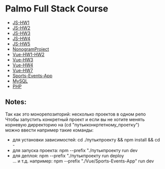 # Palmo Full Stack Course

- [JS-HW1](https://github.com/AlexHiriavenko/Palmo-Edu/tree/main/JS/HW1)
- [JS-HW2](https://github.com/AlexHiriavenko/Palmo-Edu/tree/main/JS/HW2)
- [JS-HW3](https://github.com/AlexHiriavenko/Palmo-Edu/tree/main/JS/HW3)
- [JS-HW4](https://github.com/AlexHiriavenko/Palmo-Edu/tree/main/JS/HW4)
- [JS-HW5](https://github.com/AlexHiriavenko/Palmo-Edu/tree/main/JS/HW5)
- [NonogramProject](https://github.com/AlexHiriavenko/Palmo-Edu/tree/nonograms/Nonograms-App)
- [Vue-HW1-HW2](https://github.com/AlexHiriavenko/Palmo-Edu/tree/vue-hw1-hw2/Vue/VueHW-1_VueHW-2)
- [Vue-HW3](https://github.com/AlexHiriavenko/Palmo-Edu/tree/vue-hw3/Vue/VueHW-3)
- [Vue-HW4](https://github.com/AlexHiriavenko/Palmo-Edu/tree/vue-hw4/Vue/VueHW-4)
- [Vue-HW7](https://github.com/AlexHiriavenko/Palmo-Edu/tree/vue-hw7/Vue/VueHW-7)
- [Sports-Events-App](https://github.com/AlexHiriavenko/Palmo-Edu/tree/sports-events-app/Vue/Sports-Events-App)
- [MySQL](https://github.com/AlexHiriavenko/Palmo-Edu/tree/main/MySQL)
- [PHP](https://github.com/AlexHiriavenko/Palmo-Edu/tree/main/PHP)

## Notes:

Так как это монорепозиторий: несколько проектов в одном репо <br>
Чтобы запустить конкретный проект и если вы не хотите менять корневую дирректорию на (cd "путь*к*конкртетному_проетку") <br>
можно ввести например такие команды:

- для установки зависимостей: cd ./путь*к*проекту && npm install && cd -
- для запуска проекта: npm --prefix "./путь*к*проекту run dev
- для деплоя: npm --prefix "./путь*к*проекту run deploy
  <br>
  ... и т.д. например: npm --prefix "./Vue/Sports-Events-App" run dev
